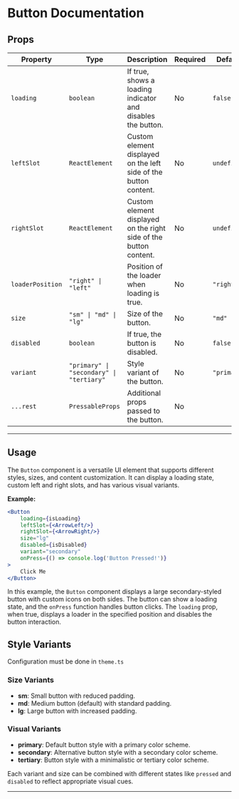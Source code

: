 # Button Documentation

## Props

| Property         | Type                                     | Description                                                       | Required | Default     |
|------------------|------------------------------------------|-------------------------------------------------------------------|----------|-------------|
| `loading`        | `boolean`                                | If true, shows a loading indicator and disables the button.       | No       | `false`     |
| `leftSlot`       | `ReactElement`                           | Custom element displayed on the left side of the button content.  | No       | `undefined` |
| `rightSlot`      | `ReactElement`                           | Custom element displayed on the right side of the button content. | No       | `undefined` |
| `loaderPosition` | `"right" \| "left"`                      | Position of the loader when loading is true.                      | No       | `"right"`   |
| `size`           | `"sm" \| "md" \| "lg"`                   | Size of the button.                                               | No       | `"md"`      |
| `disabled`       | `boolean`                                | If true, the button is disabled.                                  | No       | `false`     |
| `variant`        | `"primary" \| "secondary" \| "tertiary"` | Style variant of the button.                                      | No       | `"primary"` |
| `...rest`        | `PressableProps`                         | Additional props passed to the button.                            | No       |             |

---

## Usage

The `Button` component is a versatile UI element that supports different styles, sizes, and content customization. It
can display a loading state, custom left and right slots, and has various visual variants.

**Example:**

```jsx
<Button
    loading={isLoading}
    leftSlot={<ArrowLeft/>}
    rightSlot={<ArrowRight/>}
    size="lg"
    disabled={isDisabled}
    variant="secondary"
    onPress={() => console.log('Button Pressed!')}
>
    Click Me
</Button>
```

In this example, the `Button` component displays a large secondary-styled button with custom icons on both sides. The
button can show a loading state, and the `onPress` function handles button clicks. The `loading` prop, when true,
displays a loader in the specified position and disables the button interaction.

## Style Variants

Configuration must be done in `theme.ts`

### Size Variants

- **sm**: Small button with reduced padding.
- **md**: Medium button (default) with standard padding.
- **lg**: Large button with increased padding.

### Visual Variants

- **primary**: Default button style with a primary color scheme.
- **secondary**: Alternative button style with a secondary color scheme.
- **tertiary**: Button style with a minimalistic or tertiary color scheme.

Each variant and size can be combined with different states like `pressed` and `disabled` to reflect appropriate visual
cues.

---
